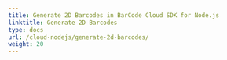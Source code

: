 ```yaml
---
title: Generate 2D Barcodes in BarCode Cloud SDK for Node.js
linktitle: Generate 2D Barcodes
type: docs
url: /cloud-nodejs/generate-2d-barcodes/
weight: 20
---
```



